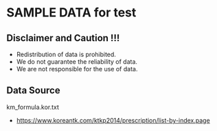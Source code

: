 # SAMPLE DATA for test

## Disclaimer and Caution !!!

- Redistribution of data is prohibited.
- We do not guarantee the reliability of data.
- We are not responsible for the use of data.

## Data Source

km_formula.kor.txt
- https://www.koreantk.com/ktkp2014/prescription/list-by-index.page

